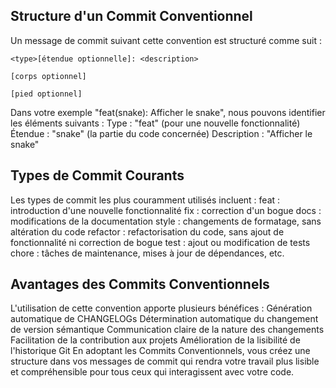 ## Structure d'un Commit Conventionnel
Un message de commit suivant cette convention est structuré comme suit :
```
<type>[étendue optionnelle]: <description>

[corps optionnel]

[pied optionnel]
```
Dans votre exemple "feat(snake): Afficher le snake", nous pouvons identifier les éléments suivants :
Type : "feat" (pour une nouvelle fonctionnalité)
Étendue : "snake" (la partie du code concernée)
Description : "Afficher le snake"
## Types de Commit Courants
Les types de commit les plus couramment utilisés incluent :
feat : introduction d'une nouvelle fonctionnalité
fix : correction d'un bogue
docs : modifications de la documentation
style : changements de formatage, sans altération du code
refactor : refactorisation du code, sans ajout de fonctionnalité ni correction de bogue
test : ajout ou modification de tests
chore : tâches de maintenance, mises à jour de dépendances, etc.
## Avantages des Commits Conventionnels
L'utilisation de cette convention apporte plusieurs bénéfices :
Génération automatique de CHANGELOGs
Détermination automatique du changement de version sémantique
Communication claire de la nature des changements
Facilitation de la contribution aux projets
Amélioration de la lisibilité de l'historique Git
En adoptant les Commits Conventionnels, vous créez une structure dans vos messages de commit qui rendra votre travail plus lisible et compréhensible pour tous ceux qui interagissent avec votre code.
